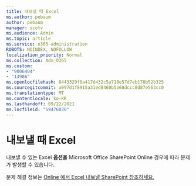 ```yaml
---
title: 내보낼 때 Excel
ms.author: pebaum
author: pebaum
manager: scotv
ms.audience: Admin
ms.topic: article
ms.service: o365-administration
ROBOTS: NOINDEX, NOFOLLOW
localization_priority: Normal
ms.collection: Adm_O365
ms.custom:
- "9006404"
- "13986"
ms.openlocfilehash: 8443329f0a417d432c5a718e57d7eb178b52b325
ms.sourcegitcommit: a097d1f8915a31ed8460b5b68dccc8d87e563cc0
ms.translationtype: MT
ms.contentlocale: ko-KR
ms.lasthandoff: 09/22/2021
ms.locfileid: "59476030"
---
```

# <a name="exporting-with-excel"></a>내보낼 때 Excel

내보낼 수 있는 Excel **옵션을** Microsoft Office SharePoint Online 경우에 따라 문제가 발생할 수 있습니다.

문제 해결 정보는 [Online 에서 Excel 내보낼 SharePoint 참조하세요.](https://docs.microsoft.com/office/troubleshoot/excel/cannot-export-to-excel)